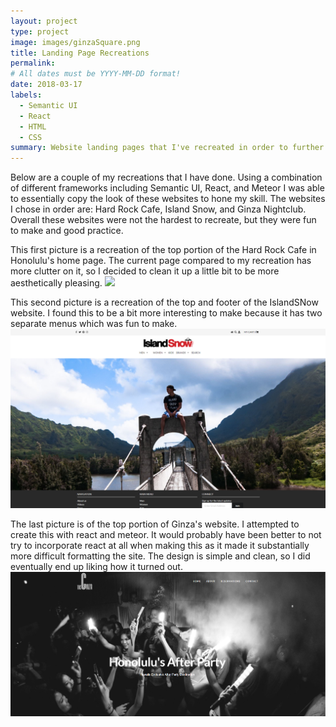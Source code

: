 ```yaml
---
layout: project
type: project
image: images/ginzaSquare.png
title: Landing Page Recreations
permalink: 
# All dates must be YYYY-MM-DD format!
date: 2018-03-17
labels:
  - Semantic UI
  - React
  - HTML
  - CSS
summary: Website landing pages that I've recreated in order to further develop my skills in HTML/CSS and JavaScript.
---
```

Below are a couple of my recreations that I have done. Using a combination of different frameworks including Semantic UI, React, and Meteor I was able to essentially copy the look of these websites to hone my skill. The websites I chose in order are: Hard Rock Cafe, Island Snow, and Ginza Nightclub. Overall these websites were not the hardest to recreate, but they were fun to make and good practice.

This first picture is a recreation of the top portion of the Hard Rock Cafe in Honolulu's home page. The current page compared to my recreation has more clutter on it, so I decided to clean it up a little bit to be more aesthetically pleasing.
<img class="ui square floated image" src="../images/hardRockRecreation.png">

This second picture is a recreation of the top and footer of the IslandSNow website. I found this to be a bit more interesting to make because it has two separate menus which was fun to make. 
<img class="ui square floated image" src="../images/islandSnowRecreation.png">

The last picture is of the top portion of Ginza's website. I attempted to create this with react and meteor. It would probably have been better to not try to incorporate react at all when making this as it made it substantially more difficult formatting the site. The design is simple and clean, so I did eventually end up liking how it turned out.
<img class="ui square floated image" src="../images/ginzaRecreation.png">



